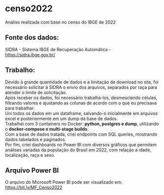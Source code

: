 # censo2022
Análise realizada com base no censo do IBGE de 2022

## Fonte dos dados:
SIDRA - Sistema IBGE de Recuperação Automática - https://sidra.ibge.gov.br/

## Trabalho:
Devido à grande quantidade de dados e a limitação de download no site, foi necessário solicitar à SIDRA o envio dos arquivos, separados por raça para atender o limite de solicitação.
<br>Após receber os dados, foi necessário trabalhá-los, desmesclando células, filtrando valores e ajustando as colunas de acordo com o que eu precisava para trabalhar.
<br>Uni todos os dados em um dataframe, salvando-o inicialmente em arquivos excel e posteriormente em um dump da base de dados.
<br>Trabalhei com 3 containers no Docker: **python, postgres e dump**, utilizando o **docker-compose e multi-stage builds**.
<br>Com a base de dados tratada, criei endpoints com SQL queries, mostrando dados tabelados e paginados.
<br>Por fim, criei dashboards no Power BI com diversos gráficos que permitem análises variadas da população do Brasil em 2022, com relação a idade, localização, raça e sexo.

## Arquivo Power BI
O arquivo do Microsoft Power BI pode ser visualizado em: https://bit.ly/MF_Censo2022
